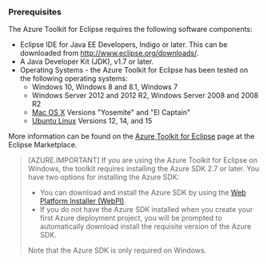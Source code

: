 ### Prerequisites ###

The Azure Toolkit for Eclipse requires the following software components:

* Eclipse IDE for Java EE Developers, Indigo or later. This can be downloaded from <http://www.eclipse.org/downloads/>.
* A Java Developer Kit (JDK), v1.7 or later. 
* Operating Systems - the Azure Toolkit for Eclipse has been tested on the following operating systems:
    * Windows 10, Windows 8 and 8.1, Windows 7
    * Windows Server 2012 and 2012 R2, Windows Server 2008 and 2008 R2
    * [Mac OS X](http://www.apple.com/osx) Versions "Yosemite" and "El Captain"
    * [Ubuntu Linux](http://www.ubuntu.com) Versions 12, 14, and 15

More information can be found on the [Azure Toolkit for Eclipse](http://marketplace.eclipse.org/content/azure-toolkit-eclipse) page at the Eclipse Marketplace.

> [AZURE.IMPORTANT] If you are using the Azure Toolkit for Eclipse on Windows, the toolkit requires installing the Azure SDK 2.7 or later. You have two options for installing the Azure SDK:
> 
> * You can download and install the Azure SDK by using the [Web Platform Installer (WebPI)](http://go.microsoft.com/fwlink/?LinkID=252838).
> * If you do not have the Azure SDK installed when you create your first Azure deployment project, you will be prompted to automatically download install the requisite version of the Azure SDK.
> 
> Note that the Azure SDK is only required on Windows.
